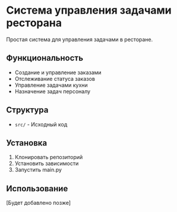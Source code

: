 # Система управления задачами ресторана

Простая система для управления задачами в ресторане.

## Функциональность
- Создание и управление заказами
- Отслеживание статуса заказов
- Управление задачами кухни
- Назначение задач персоналу

## Структура
- `src/` - Исходный код

## Установка
1. Клонировать репозиторий
2. Установить зависимости
3. Запустить main.py

## Использование
[Будет добавлено позже]
